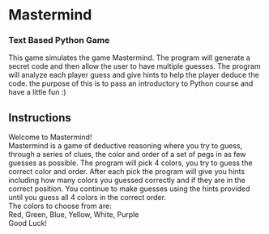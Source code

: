 # Mastermind
### Text Based Python Game
This game simulates the game Mastermind. The program will generate a secret code
and then allow the user to have multiple guesses. The program will analyze each
player guess and give hints to help the player deduce the code.
the purpose of this is to pass an introductory to Python course and have a little fun :)

## Instructions
Welcome to Mastermind!  
Mastermind is a game of deductive reasoning where you try to guess, through a series of clues, the color 
and order of a set of pegs in as few guesses as possible.
The program will pick 4 colors, you try to guess the correct color and order.
After each pick the program will give you hints including how many colors you guessed correctly and if
they are in the correct position.
You continue to make guesses using the hints provided until you guess all 4 colors in the correct order.  
The colors to choose from are:  
Red, Green, Blue, Yellow, White, Purple  
Good Luck!